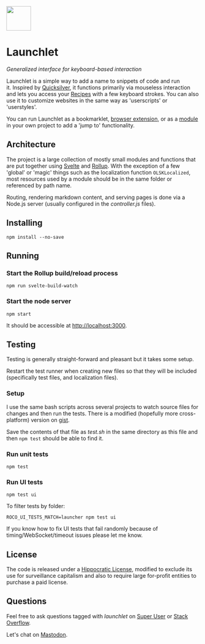 <a href="https://launchlet.dev"><img src="https://launchlet.dev/logo.svg" width="64"></a>

# Launchlet

_Generalized interface for keyboard-based interaction_

Launchlet is a simple way to add a name to snippets of code and run it. Inspired by [Quicksilver](https://qsapp.com/), it functions primarily via mouseless interaction and lets you access your [Recipes](https://launchlet.dev/guide) with a few keyboard strokes. You can also use it to customize websites in the same way as 'userscripts' or 'userstyles'.

You can run Launchlet as a bookmarklet, [browser extension](https://github.com/launchlet/launchlet-extension), or as a [module](https://github.com/launchlet/launchlet/tree/master/os-app/dev-package) in your own project to add a 'jump to' functionality.

## Architecture

The project is a large collection of mostly small modules and functions that are put together using [Svelte](https://svelte.dev) and [Rollup](https://rollupjs.org). With the exception of a few 'global' or 'magic' things such as the localization function `OLSKLocalized`, most resources used by a module should be in the same folder or referenced by path name.

Routing, rendering markdown content, and serving pages is done via a Node.js server (usually configured in the *controller.js* files).

## Installing

```
npm install --no-save
```

## Running

### Start the Rollup build/reload process

```
npm run svelte-build-watch
```

### Start the node server

```
npm start
```

It should be accessible at <a href="http://localhost:3000" target="_blank">http://localhost:3000</a>.

## Testing

Testing is generally straight-forward and pleasant but it takes some setup.

Restart the test runner when creating new files so that they will be included (specifically test files, and localization files).

### Setup

I use the same bash scripts across several projects to watch source files for changes and then run the tests. There is a modified (hopefully more cross-platform) version on [gist](https://gist.github.com/rosano/9acc5fcaa4c91acc8a958740c771d6e8).

Save the contents of that file as *test.sh* in the same directory as this file and then `npm test` should be able to find it.

### Run unit tests

```
npm test
```

### Run UI tests

```
npm test ui
```

To filter tests by folder:

```
ROCO_UI_TESTS_MATCH=launcher npm test ui
```

If you know how to fix UI tests that fail randomly because of timing/WebSocket/timeout issues please let me know.

## License

The code is released under a [Hippocratic License](https://firstdonoharm.dev), modified to exclude its use for surveillance capitalism and also to require large for-profit entities to purchase a paid license.

## Questions

Feel free to ask questions tagged with _launchlet_ on [Super User](https://superuser.com/) or [Stack Overflow](https://stackoverflow.com/).

Let's chat on [Mastodon](https://merveilles.town/@rosano).
